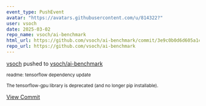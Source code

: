 ```yaml
---
event_type: PushEvent
avatar: "https://avatars.githubusercontent.com/u/814322?"
user: vsoch
date: 2025-03-02
repo_name: vsoch/ai-benchmark
html_url: https://github.com/vsoch/ai-benchmark/commit/3e9c0b0d6d605a1cc16bc8a7fb9f2fe41da245d3
repo_url: https://github.com/vsoch/ai-benchmark
---
```


<a href='https://github.com/vsoch' target='_blank'>vsoch</a> pushed to <a href='https://github.com/vsoch/ai-benchmark' target='_blank'>vsoch/ai-benchmark</a>

<small>readme: tensorflow dependency update

The tensorflow-gpu library is deprecated (and no longer pip installable).</small>

<a href='https://github.com/vsoch/ai-benchmark/commit/3e9c0b0d6d605a1cc16bc8a7fb9f2fe41da245d3' target='_blank'>View Commit</a>